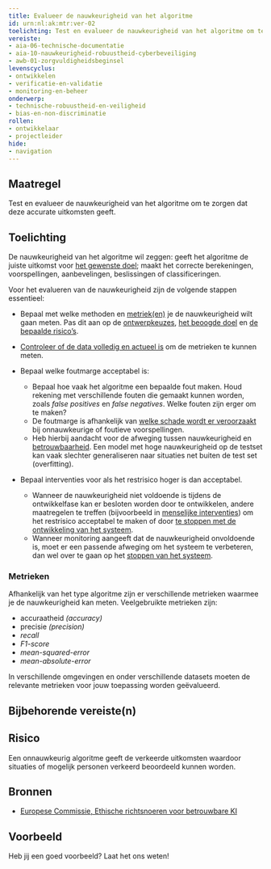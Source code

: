 ```yaml
---
title: Evalueer de nauwkeurigheid van het algoritme
id: urn:nl:ak:mtr:ver-02
toelichting: Test en evalueer de nauwkeurigheid van het algoritme om te zorgen dat deze accurate uitkomsten geeft. 
vereiste:
- aia-06-technische-documentatie
- aia-10-nauwkeurigheid-robuustheid-cyberbeveiliging
- awb-01-zorgvuldigheidsbeginsel
levenscyclus:
- ontwikkelen
- verificatie-en-validatie
- monitoring-en-beheer
onderwerp:
- technische-robuustheid-en-veiligheid
- bias-en-non-discriminatie
rollen:
- ontwikkelaar
- projectleider
hide:
- navigation
---
```


<!-- tags -->

## Maatregel
Test en evalueer de nauwkeurigheid van het algoritme om te zorgen dat deze accurate uitkomsten geeft. 

## Toelichting
De nauwkeurigheid van het algoritme wil zeggen: geeft het algoritme de juiste uitkomst voor [het gewenste doel](1-pba-02-formuleren-doelstelling.md); maakt het correcte berekeningen, voorspellingen, aanbevelingen, beslissingen of classificeringen. 

Voor het evalueren van de nauwkeurigheid zijn de volgende stappen essentieel:

- Bepaal met welke methoden en [metriek(en)](#metrieken) je de nauwkeurigheid wilt gaan meten. Pas dit aan op de [ontwerpkeuzes](../../levenscyclus/ontwerp.md), [het beoogde doel](1-pba-02-formuleren-doelstelling.md) en [de bepaalde risico’s](2-owp-99-impact-als-niet-werkt-als-beoogd.md). 
- [Controleer of de data volledig en actueel is](3-dat-01-datakwaliteit.md) om de metrieken te kunnen meten.
- Bepaal welke foutmarge acceptabel is:

    - Bepaal hoe vaak het algoritme een bepaalde fout maken. Houd rekening met verschillende fouten die gemaakt kunnen worden, zoals *false positives* en *false negatives*. Welke fouten zijn erger om te maken? 
    - De foutmarge is afhankelijk van [welke schade wordt er veroorzaakt](2-owp-99-impact-als-niet-werkt-als-beoogd.md) bij onnauwkeurige of foutieve voorspellingen.
    - Heb hierbij aandacht voor de afweging tussen nauwkeurigheid en [betrouwbaarheid](5-ver-06-evalueer-betrouwbaarheid.md). Een model met hoge nauwkeurigheid op de testset kan vaak slechter 
    generaliseren naar situaties net buiten de test set (overfitting). 

- Bepaal interventies voor als het restrisico hoger is dan acceptabel.

    - Wanneer de nauwkeurigheid niet voldoende is tijdens de ontwikkelfase kan er besloten worden door te ontwikkelen, andere maatregelen te treffen (bijvoorbeeld in [menselijke interventies](../../onderwerpen/menselijke-controle.md)) om het restrisico acceptabel te maken of door [te stoppen met de ontwikkeling van het systeem](../../levenscyclus/uitfaseren.md). 
    - Wanneer monitoring aangeeft dat de nauwkeurigheid onvoldoende is, moet er een passende afweging om het systeem te verbeteren, dan wel over te gaan op het [stoppen van het systeem](4-owk-02-stopzetten-gebruik.md).

### Metrieken
Afhankelijk van het type algoritme zijn er verschillende metrieken waarmee je de  nauwkeurigheid kan meten. Veelgebruikte metrieken zijn:

- accuraatheid *(accuracy)*
- precisie *(precision)*
- *recall*
- *F1-score*
- *mean-squared-error*
- *mean-absolute-error*

In verschillende omgevingen en onder verschillende datasets moeten de relevante metrieken voor jouw toepassing worden geëvalueerd.

## Bijbehorende vereiste(n)

<!-- list_vereisten_on_maatregelen_page -->

## Risico
Een onnauwkeurig algoritme geeft de verkeerde uitkomsten waardoor situaties of mogelijk personen verkeerd beoordeeld kunnen worden. 

## Bronnen
- [Europese Commissie, Ethische richtsnoeren voor betrouwbare KI](https://digital-strategy.ec.europa.eu/nl/library/ethics-guidelines-trustworthy-ai)
     
## Voorbeeld

Heb jij een goed voorbeeld? Laat het ons weten!
